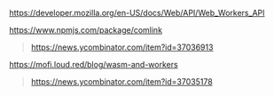 https://developer.mozilla.org/en-US/docs/Web/API/Web_Workers_API

https://www.npmjs.com/package/comlink
> https://news.ycombinator.com/item?id=37036913

https://mofi.loud.red/blog/wasm-and-workers
> https://news.ycombinator.com/item?id=37035178